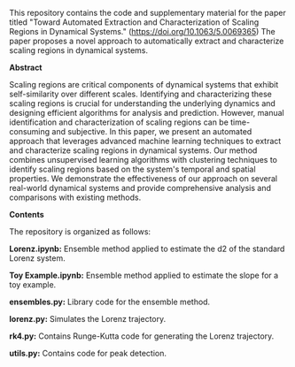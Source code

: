 This repository contains the code and supplementary material for the paper titled "Toward Automated Extraction and Characterization of Scaling Regions in Dynamical Systems."
(https://doi.org/10.1063/5.0069365) The paper proposes a novel approach to automatically extract and characterize scaling regions in dynamical systems.

**Abstract**

Scaling regions are critical components of dynamical systems that exhibit self-similarity over different scales. 
Identifying and characterizing these scaling regions is crucial for understanding the underlying dynamics and designing 
efficient algorithms for analysis and prediction. However, manual identification and characterization of scaling regions 
can be time-consuming and subjective. In this paper, we present an automated approach that leverages advanced machine 
learning techniques to extract and characterize scaling regions in dynamical systems. Our method combines unsupervised 
learning algorithms with clustering techniques to identify scaling regions based on the system's temporal and spatial 
properties. We demonstrate the effectiveness of our approach on several real-world dynamical systems and provide 
comprehensive analysis and comparisons with existing methods.

**Contents**

The repository is organized as follows:

**Lorenz.ipynb:** Ensemble method applied to estimate the d2 of the standard Lorenz system. 

**Toy Example.ipynb:** Ensemble method applied to estimate the slope for a toy example. 

**ensembles.py:** Library code for the ensemble method. 

**lorenz.py:** Simulates the Lorenz trajectory. 

**rk4.py:** Contains Runge-Kutta code for generating the Lorenz trajectory. 

**utils.py:** Contains code for peak detection. 
